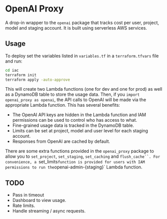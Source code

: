 # OpenAI Proxy

A drop-in wrapper to the `openai` package that tracks cost per user, project, model and staging account. It is built using serverless AWS services.

## Usage

To deploy set the variables listed in `variables.tf` in a `terraform.tfvars` file and run:

```bash
cd iac
terraform init
terraform apply -auto-approve
```

This will create two Lambda functions (one for dev and one for prod) as well as a DynamoDB table to store the usage data. Then, if you `import openai_proxy as openai`, the API calls to OpenAI will be made via the appropriate Lambda function. This has several benefits:
- The OpenAI API keys are hidden in the Lambda function and IAM permissions can be used to control who has access to what.
- Fine-grained usage data is tracked in the DynamoDB table.
- Limits can be set at project, model and user level for each staging account.
- Responses from OpenAI are cached by default.

There are some extra functions provided in the `openai_proxy` package to allow you to `set_project`, `set_staging`, `set_caching` and `flush_cache``. For convenience, a `set_limits` function is provided for users with IAM permissions to run the `openai-admin-{staging}` Lambda function.

## TODO

- Pass in timeout
- Dashboard to view usage.
- Rate limits.
- Handle streaming / async requests.
